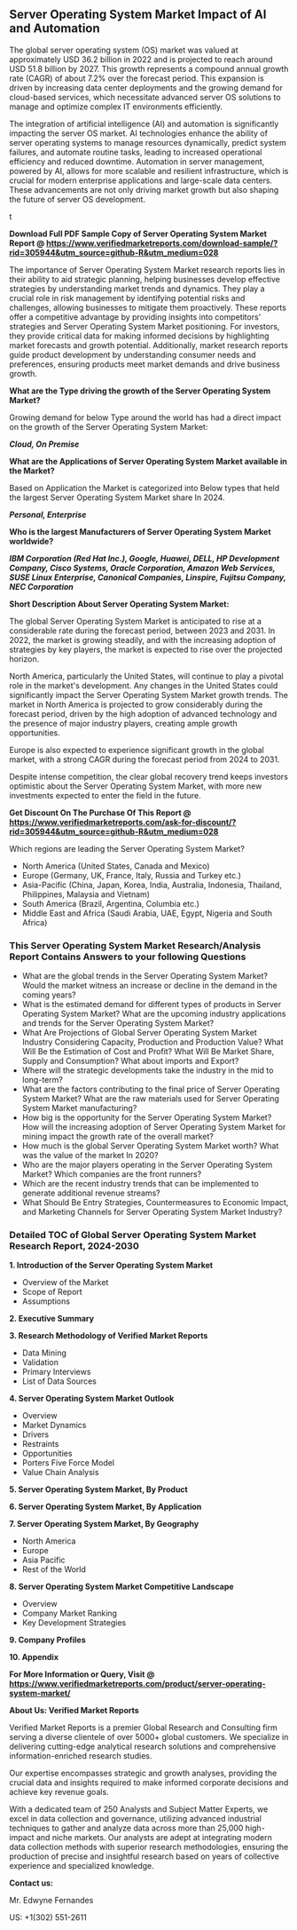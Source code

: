 <h2>Server Operating System Market Impact of AI and Automation</h2><p>The global server operating system (OS) market was valued at approximately USD 36.2 billion in 2022 and is projected to reach around USD 51.8 billion by 2027. This growth represents a compound annual growth rate (CAGR) of about 7.2% over the forecast period. This expansion is driven by increasing data center deployments and the growing demand for cloud-based services, which necessitate advanced server OS solutions to manage and optimize complex IT environments efficiently.</p><p>The integration of artificial intelligence (AI) and automation is significantly impacting the server OS market. AI technologies enhance the ability of server operating systems to manage resources dynamically, predict system failures, and automate routine tasks, leading to increased operational efficiency and reduced downtime. Automation in server management, powered by AI, allows for more scalable and resilient infrastructure, which is crucial for modern enterprise applications and large-scale data centers. These advancements are not only driving market growth but also shaping the future of server OS development.</p>t</p><p id="" class=""><strong>Download Full PDF Sample Copy of Server Operating System Market Report @ <a href="https://www.verifiedmarketreports.com/download-sample/?rid=305944&utm_source=github-R&utm_medium=028" target="_blank">https://www.verifiedmarketreports.com/download-sample/?rid=305944&utm_source=github-R&utm_medium=028</a></strong></p><p>The importance of&nbsp;Server Operating System Market research reports lies in their ability to aid strategic planning, helping businesses develop effective strategies by understanding market trends and dynamics. They play a crucial role in risk management by identifying potential risks and challenges, allowing businesses to mitigate them proactively. These reports offer a competitive advantage by providing insights into competitors' strategies and Server Operating System Market positioning. For investors, they provide critical data for making informed decisions by highlighting market forecasts and growth potential. Additionally, market research reports guide product development by understanding consumer needs and preferences, ensuring products meet market demands and drive business growth.</p><p><strong>What are the&nbsp;Type driving the growth of the Server Operating System Market?</strong></p><p id="" class="">Growing demand for below Type around the world has had a direct impact on the growth of the Server Operating System Market:</p><em><strong>Cloud, On Premise</strong></em></p><strong>What are the&nbsp;Applications&nbsp;of Server Operating System Market available in the Market?</strong></p><p id="" class="">Based on Application the Market is categorized into Below types that held the largest Server Operating System Market share In 2024.</p><em><strong>Personal, Enterprise</strong></em></p><strong>Who is the largest Manufacturers of Server Operating System Market worldwide?</strong></p><p><em><strong>IBM Corporation (Red Hat Inc.), Google, Huawei, DELL, HP Development Company, Cisco Systems, Oracle Corporation, Amazon Web Services, SUSE Linux Enterprise, Canonical Companies, Linspire, Fujitsu Company, NEC Corporation</strong></em></p><p id="" class=""><strong>Short Description About Server Operating System Market:</strong></p><p>The global Server Operating System Market is anticipated to rise at a considerable rate during the forecast period, between 2023 and 2031. In 2022, the market is growing steadily, and with the increasing adoption of strategies by key players, the market is expected to rise over the projected horizon.</p><p>North America, particularly the United States, will continue to play a pivotal role in the market's development. Any changes in the United States could significantly impact the Server Operating System Market growth trends. The market in North America is projected to grow considerably during the forecast period, driven by the high adoption of advanced technology and the presence of major industry players, creating ample growth opportunities.</p><p>Europe is also expected to experience significant growth in the global market, with a strong CAGR during the forecast period from 2024 to 2031.</p><p>Despite intense competition, the clear global recovery trend keeps investors optimistic about the Server Operating System Market, with more new investments expected to enter the field in the future.</p><p id="" class=""><strong>Get Discount On The Purchase Of This Report @ <a href="https://www.verifiedmarketreports.com/ask-for-discount/?rid=305944&utm_source=github-R&utm_medium=028" target="_blank">https://www.verifiedmarketreports.com/ask-for-discount/?rid=305944&utm_source=github-R&utm_medium=028</a></strong></p>Which regions are leading the Server Operating System Market?</p><ul><li>North America (United States, Canada and Mexico)</li><li>Europe (Germany, UK, France, Italy, Russia and Turkey etc.)</li><li>Asia-Pacific (China, Japan, Korea, India, Australia, Indonesia, Thailand, Philippines, Malaysia and Vietnam)</li><li>South America (Brazil, Argentina, Columbia etc.)</li><li>Middle East and Africa (Saudi Arabia, UAE, Egypt, Nigeria and South Africa)</li></ul><h3 id="" class="">This Server Operating System Market Research/Analysis Report Contains Answers to your following Questions</h3><ul><li>What are the global trends in the Server Operating System Market? Would the market witness an increase or decline in the demand in the coming years?</li><li>What is the estimated demand for different types of products in Server Operating System Market? What are the upcoming industry applications and trends for the Server Operating System Market?</li><li>What Are Projections of Global Server Operating System Market Industry Considering Capacity, Production and Production Value? What Will Be the Estimation of Cost and Profit? What Will Be Market Share, Supply and Consumption? What about imports and Export?</li><li>Where will the strategic developments take the industry in the mid to long-term?</li><li>What are the factors contributing to the final price of Server Operating System Market? What are the raw materials used for Server Operating System Market manufacturing?</li><li>How big is the opportunity for the Server Operating System Market? How will the increasing adoption of Server Operating System Market for mining impact the growth rate of the overall market?</li><li>How much is the global Server Operating System Market worth? What was the value of the market In 2020?</li><li>Who are the major players operating in the Server Operating System Market? Which companies are the front runners?</li><li>Which are the recent industry trends that can be implemented to generate additional revenue streams?</li><li>What Should Be Entry Strategies, Countermeasures to Economic Impact, and Marketing Channels for Server Operating System Market Industry?</li></ul><h3 id="" class="">Detailed TOC of Global Server Operating System Market Research Report, 2024-2030</h3><p id="" class=""><strong>1. Introduction of the Server Operating System Market</strong></p><ul><li>Overview of the Market</li><li>Scope of Report</li><li>Assumptions</li></ul><p id="" class=""><strong>2. Executive Summary</strong></p><p id="" class=""><strong>3. Research Methodology of Verified Market Reports</strong></p><ul><li>Data Mining</li><li>Validation</li><li>Primary Interviews</li><li>List of Data Sources</li></ul><p id="" class=""><strong>4. Server Operating System Market Outlook</strong></p><ul><li>Overview</li><li>Market Dynamics</li><li>Drivers</li><li>Restraints</li><li>Opportunities</li><li>Porters Five Force Model</li><li>Value Chain Analysis</li></ul><p id="" class=""><strong>5. Server Operating System Market, By Product</strong></p><p id="" class=""><strong>6. Server Operating System Market, By Application</strong></p><p id="" class=""><strong>7. Server Operating System Market, By Geography</strong></p><ul><li>North America</li><li>Europe</li><li>Asia Pacific</li><li>Rest of the World</li></ul><p id="" class=""><strong>8. Server Operating System Market Competitive Landscape</strong></p><ul><li>Overview</li><li>Company Market Ranking</li><li>Key Development Strategies</li></ul><p id="" class=""><strong>9. Company Profiles</strong></p><p id="" class=""><strong>10. Appendix</strong></p><p id="" class=""><strong>For More Information or Query, Visit @ <a href="https://www.verifiedmarketreports.com/product/server-operating-system-market/" target="_blank">https://www.verifiedmarketreports.com/product/server-operating-system-market/</a></strong></p><p id="" class=""><strong>About Us: Verified Market Reports</strong></p><p id="" class="">Verified Market Reports is a premier Global Research and Consulting firm serving a diverse clientele of over 5000+ global customers. We specialize in delivering cutting-edge analytical research solutions and comprehensive information-enriched research studies.</p><p id="" class="">Our expertise encompasses strategic and growth analyses, providing the crucial data and insights required to make informed corporate decisions and achieve key revenue goals.</p><p id="" class="">With a dedicated team of 250 Analysts and Subject Matter Experts, we excel in data collection and governance, utilizing advanced industrial techniques to gather and analyze data across more than 25,000 high-impact and niche markets. Our analysts are adept at integrating modern data collection methods with superior research methodologies, ensuring the production of precise and insightful research based on years of collective experience and specialized knowledge.</p><p id="" class=""><strong>Contact us:</strong></p><p id="" class="">Mr. Edwyne Fernandes</p><p id="" class="">US: +1(302) 551-2611</p>